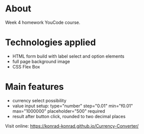 # About
Week 4 homework YouCode course.

# Technologies applied
- HTML form build with label select and option elements
- full page background image
- CSS Flex Box

# Main features
- currency select possibility
- value input setup: type="number" step="0.01" min="f0.01" max="1000000" placeholder="500" required
- result after button click, rounded to two decimal places

Visit online: https://konrad-konrad.github.io/Currency-Converter/
